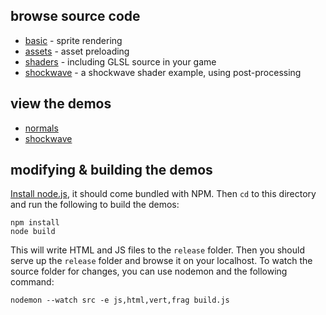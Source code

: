 ## browse source code

- [basic](src/basic) - sprite rendering
- [assets](src/assets) - asset preloading
- [shaders](src/shaders) - including GLSL source in your game
- [shockwave](src/shockwave) - a shockwave shader example, using post-processing

## view the demos

- [normals](http://mattdesl.github.io/kami-demos/release/normals.html)
- [shockwave](http://mattdesl.github.io/kami-demos/release/shockwave.html)

## modifying & building the demos

[Install node.js](http://nodejs.org/), it should come bundled with NPM. Then `cd` to this directory and run the following to build the demos:

```
npm install
node build
```

This will write HTML and JS files to the `release` folder. Then you should serve up the `release` folder and browse it on your localhost. To watch the source folder for changes, you can use nodemon and the following command:

```
nodemon --watch src -e js,html,vert,frag build.js
```